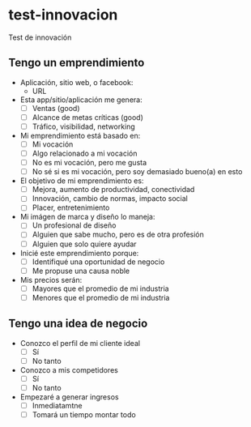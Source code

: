 # test-innovacion
Test de innovación

## Tengo un emprendimiento

- Aplicación, sitio web, o facebook:
  - URL
- Esta app/sitio/aplicación me genera:
  - [ ] Ventas (good)
  - [ ] Alcance de metas críticas (good)
  - [ ] Tráfico, visibilidad, networking
- Mi emprendimiento está basado en:
  - [ ] Mi vocación
  - [ ] Algo relacionado a mi vocación
  - [ ] No es mi vocación, pero me gusta
  - [ ] No sé si es mi vocación, pero soy demasiado bueno(a) en esto
- El objetivo de mi emprendimiento es:
  - [ ] Mejora, aumento de productividad, conectividad
  - [ ] Innovación, cambio de normas, impacto social
  - [ ] Placer, entretenimiento
- Mi imágen de marca y diseño lo maneja:
  - [ ] Un profesional de diseño
  - [ ] Alguien que sabe mucho, pero es de otra profesión
  - [ ] Alguien que solo quiere ayudar
- Inicié este emprendimiento porque:
  - [ ] Identifiqué una oportunidad de negocio
  - [ ] Me propuse una causa noble
- Mis precios serán:
  - [ ] Mayores que el promedio de mi industria
  - [ ] Menores que el promedio de mi industria

## Tengo una idea de negocio

- Conozco el perfil de mi cliente ideal
  - [ ] Sí
  - [ ] No tanto
- Conozco a mis competidores
  - [ ] Sí
  - [ ] No tanto
- Empezaré a generar ingresos
  - [ ] Inmediatamtne
  - [ ] Tomará un tiempo montar todo
